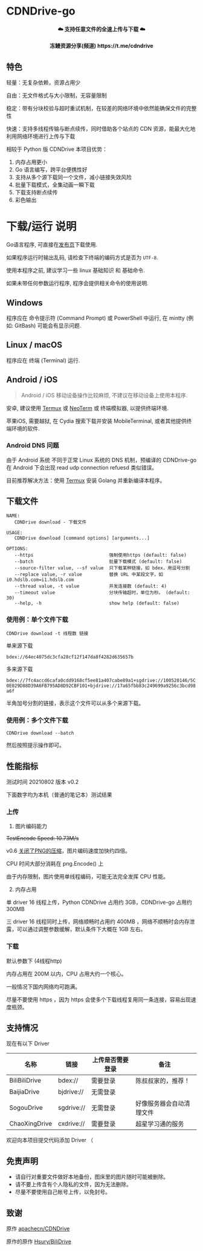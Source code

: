 # CDNDrive-go

<h4 align="center">☁️ 支持任意文件的全速上传与下载 ☁️</h4>

<h4 align="center">冻鳗资源分享(频道) https://t.me/cdndrive</h4>

## 特色

轻量：无复杂依赖，资源占用少

自由：无文件格式与大小限制，无容量限制

稳定：带有分块校验与超时重试机制，在较差的网络环境中依然能确保文件的完整性

快速：支持多线程传输与断点续传，同时借助各个站点的 CDN 资源，能最大化地利用网络环境进行上传与下载

相较于 Python 版 CDNDrive 本项目优势：

1. 内存占用更小
2. Go 语言编写，跨平台便携性好
3. 支持从多个源下载同一个文件，减小链接失效风险
4. 批量下载模式，全集动画一瞬下载
5. 下载支持断点续传
6. 彩色输出

# 下载/运行 说明

Go语言程序, 可直接在[发布页](https://github.com/arm64v8a/CDNDrive-go/releases)下载使用.

如果程序运行时输出乱码, 请检查下终端的编码方式是否为 `UTF-8`.

使用本程序之前, 建议学习一些 linux 基础知识 和 基础命令.

如果未带任何参数运行程序, 程序会提供相关命令的使用说明.

## Windows

程序应在 命令提示符 (Command Prompt) 或 PowerShell 中运行, 在 mintty (例如: GitBash) 可能会有显示问题.

## Linux / macOS

程序应在 终端 (Terminal) 运行.

## Android / iOS

> Android / iOS 移动设备操作比较麻烦, 不建议在移动设备上使用本程序.

安卓, 建议使用 [Termux](https://termux.com) 或 [NeoTerm](https://github.com/NeoTerm/NeoTerm) 或 终端模拟器, 以提供终端环境.

苹果iOS, 需要越狱, 在 Cydia 搜索下载并安装 MobileTerminal, 或者其他提供终端环境的软件.

### Android DNS 问题

由于 Android 系统 不同于正常 Linux 系统的 DNS 机制，预编译的 CDNDrive-go 在 Android 下会出现 read udp connection refuesd 类似错误。

目前推荐解决方法：使用 [Termux](https://termux.com) 安装 Golang 并重新编译本程序。

## 下载文件

```
NAME:
   CDNDrive download - 下载文件

USAGE:
   CDNDrive download [command options] [arguments...]

OPTIONS:
   --https                            强制使用https (default: false)
   --batch                            批量下载模式 (default: false)
   --source-filter value, --sf value  只下载某种链接，如 bdex，用逗号分割
   --replace value, -r value          替换 URL 中某段文字，如 i0.hdslb.com=i1.hdslb.com
   --thread value, -t value           并发连接数 (default: 4)
   --timeout value                    分块传输超时，单位为秒。 (default: 30)
   --help, -h                         show help (default: false)
```

### 使用例：单个文件下载

`CDNDrive download -t 线程数 链接`

单来源下载

`bdex://64ec4075dc3cfa28cf12f147da8f4282d635657b`

多来源下载

`bdex://7fc4accd6cafa0cdd9168cf5ee81a407cabe89a1+sgdrive://100520146/5C0E029D88D39A6FB795AD8D92CBF101+bjdrive://17a65fbb83c249699a9256c3bcd98a6f`

半角加号分割的链接，表示这个文件可以从多个来源下载。

### 使用例：多个文件下载

`CDNDrive download --batch`

然后按照提示操作即可。

## 性能指标

测试时间 20210802 版本 v0.2

下面数字均为本机（普通的笔记本）测试结果

### 上传

1. 图片编码能力

~~TestEncode Speed: 10.73M/s~~

v0.6 [关闭了PNG的压缩](https://github.com/arm64v8a/CDNDrive-go/pull/1)，图片编码速度加快约四倍。

CPU 时间大部分消耗在 png.Encode() 上

由于内存限制，图片使用单线程编码，可能无法完全发挥 CPU 性能。

2. 内存占用

单 driver 16 线程上传，Python CDNDrive 占用约 3GB，CDNDrive-go 占用约 300MB

三 driver 16 线程同时上传，网络顺畅时占用约 400MB ，网络不顺畅时会内存泄露，可以通过调整参数缓解，默认条件下大概在 1GB 左右。
### 下载

默认参数下 (4线程http)

内存占用在 200M 以内，CPU 占用大约一个核心。

一般情况下国内网络均可跑满。

尽量不要使用 https ，因为 https 会使多个下载线程复用同一条连接，容易出现速度瓶颈。

## 支持情况

现在有以下 Driver

| 名称            | 链接         | 上传是否需要登录 | 备注           |
|---------------|------------|----------|--------------|
| BiliBiliDrive | bdex://    | 需要登录     | 陈叔叔家的，推荐！    |
| BaijiaDrive   | bjdrive:// | 无需登录     |              |
| SogouDrive    | sgdrive:// | 无需登录     | 好像服务器会自动清理文件 |
| ChaoXingDrive | cxdrive:// | 需要登录     | 超星学习通的服务     |

欢迎向本项目提交代码添加 Driver （

## 免责声明

+   请自行对重要文件做好本地备份，图床里的图片随时可能被删除。
+   请不要上传含有个人隐私的文件，因为无法删除。
+   尽量不要使用自己帐号上传，以免封号。

## 致谢

原作 [apachecn/CDNDrive](https://github.com/apachecn/CDNDrive)

原作的原作 [Hsury/BiliDrive](https://github.com/Hsury/BiliDrive)

